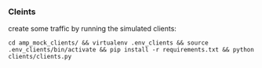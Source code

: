 ### Cleints

create some traffic by running the simulated clients:

	cd amp_mock_clients/ && virtualenv .env_clients && source .env_clients/bin/activate && pip install -r requirements.txt && python clients/clients.py
